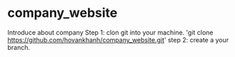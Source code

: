 # company_website
Introduce about company
Step 1: clon git into your machine.
  'git clone https://github.com/hovankhanh/company_website.git'
step 2: create a your branch.
